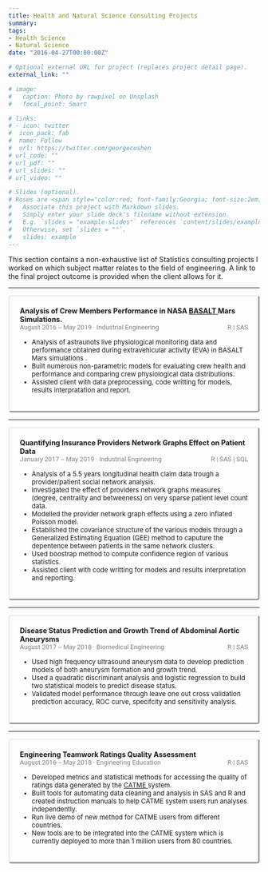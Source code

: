```yaml
---
title: Health and Natural Science Consulting Projects
summary:     
tags:  
- Health Science  
- Natural Science    
date: "2016-04-27T00:00:00Z"

# Optional external URL for project (replaces project detail page).
external_link: ""

# image:
#   caption: Photo by rawpixel on Unsplash
#   focal_point: Smart

# links:
# - icon: twitter
#  icon_pack: fab
#  name: Follow
#  url: https://twitter.com/georgecushen
# url_code: ""
# url_pdf: ""
# url_slides: ""
# url_video: ""

# Slides (optional).
# Roses are <span style="color:red; font-family:Georgia; font-size:2em;">red.</span>
#   Associate this project with Markdown slides.
#   Simply enter your slide deck's filename without extension.
#   E.g. `slides = "example-slides"` references `content/slides/example-slides.md`.
#   Otherwise, set `slides = ""`.
#   slides: example
---
```

This section contains a non-exhaustive list of Statistics consulting projects I worked on which subject matter relates to the field of engineering. A link to the final project outcome is provided when the client allows for it.

 <!DOCTYPE html>
<html lang="en">
  <head>
  <style>
      /* The . with the boxed represents that it is a class */
      .boxed {
        border-style: outset;  
        border-radius: 5px;
        padding: 20px 20px 20px 20px;
        margin-right: 0px;
      }
   
  </style>
  </head>
  <body>
  <hr>
   <div class="boxed">
    <span style="font-weight: bold;">Analysis of Crew Members Performance in NASA <a href=" https://www.nasa.gov/ames/basalt"> BASALT </a> Mars Simulations.</span>  
    <br><span style="color:grey; font-family:roboto; font-size:13px;"> August 2016 -- May 2019 &#183 Industrial Engineering</span> <span style="color:grey; font-family:roboto; font-size:13px;float:right;">  R | SAS </span>
    <ul>
    <span style="font-size:13px;">
      <li> Analysis of astraunots live physiological monitoring data and performance obtained during extravehicular activity (EVA) in BASALT Mars simulations .</li>
      <li> Built numerous non-parametric models for evaluating crew health and performance and comparing crew physiological data distributions.</li>
      <li> Assisted client with data preprocessing, code writting for models, results interpratation and report.</li>
      </span>  
      </ul>
     </div>
  <hr>
   <div class="boxed">
    <span style="font-weight: bold;">Quantifying Insurance Providers Network Graphs Effect on Patient Data</span>  
    <br><span style="color:grey; font-family:roboto; font-size:13px;"> January 2017 -- May 2019 &#183 Industrial Engineering</span> <span style="color:grey; font-family:roboto; font-size:13px;float:right;">  R | SAS | SQL </span>
    <ul>
    <span style="font-size:13px;">
      <li> Analysis of a 5.5 years longitudinal health claim data trough a provider/patient social network analysis.</li>
      <li> Investigated the effect of providers network graphs measures (degree, centrality and betweeness) on very sparse patient level count data.</li>
      <li> Modelled the provider network graph effects using a zero inflated Poisson model.</li>
      <li> Established the covariance structure of the various models through a Generalized Estimating Equation (GEE) method to caputure the depentence between patients in the same network clusters.</li>
      <li> Used boostrap method to compute confidence region of various statistics.</li>
      <li> Assisted client with code writting for models and results interpretation and reporting.</li>
      </span>  
      </ul>
     </div>
  <hr>
   <div class="boxed">
    <span style="font-weight: bold;">Disease Status Prediction and Growth Trend of Abdominal Aortic Aneurysms</span>  
    <br><span style="color:grey; font-family:roboto; font-size:13px;">August 2017 -- May 2018 &#183 Biomedical Engineering</span> <span style="color:grey; font-family:roboto; font-size:13px;float:right;">  R | SAS </span>
    <ul>
    <span style="font-size:13px;">
      <li> Used high frequency ultrasound aneurysm data to develop prediction models of both aneurysm formation and growth trend.</li>
      <li> Used a quadratic discriminant analysis and logistic regression to build two statistical models to predict disease status.</li>
      <li> Validated model performance through leave one out cross validation prediction accuracy, ROC curve, specifcity and sensitivity analysis.</li>
      </span>  
      </ul>
     </div>
  <hr>
    <div class="boxed">
      <span style="font-weight: bold;">Engineering Teamwork Ratings Quality Assessment</span>  
    <br><span style="color:grey; font-family:roboto; font-size:13px;">August 2016 -- May 2018 &#183 Engineering Education</span> <span style="color:grey; font-family:roboto; font-size:13px;float:right;">  R | SAS </span>
      <ul>
      <span style="font-size:13px;">
      <li>Developed metrics and statistical methods for accessing the quality of ratings data generated by the <a href="https://info.catme.org/features/overview/"> CATME </a> system.</li>   
      <li>Built tools for automating data cleaning and analysis in SAS and R and created instruction manuals to help CATME system users run analyses independently.</li>   
      <li> Run live demo of new method for CATME users from different countries.</li>   
      <li> New tools are to be integrated into the CATME system which is currently deployed to more than 1 million users from 80 countries.</li>  
      </span>  
      </ul>
    </div>
  </body>
</html>  
